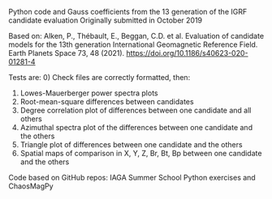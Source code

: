 Python code and Gauss coefficients from the 13 generation of the IGRF candidate evaluation
Originally submitted in October 2019

Based on:
Alken, P., Thébault, E., Beggan, C.D. et al. Evaluation of candidate models for the 13th generation 
International Geomagnetic Reference Field. Earth Planets Space 73, 48 (2021). 
https://doi.org/10.1186/s40623-020-01281-4

Tests are:
0) Check files are correctly formatted, then:
1) Lowes-Mauerberger power spectra plots 
2) Root-mean-square differences between candidates  
3) Degree correlation plot of differences between one candidate and all others
4) Azimuthal spectra plot of the differences between one candidate and the others
5) Triangle plot of differences between one candidate and the others
6) Spatial maps of comparison in X, Y, Z, Br, Bt, Bp between one candidate and the others

Code based on GitHub repos: IAGA Summer School Python exercises and ChaosMagPy 


